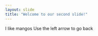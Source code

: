 ```yaml
---
layout: slide
title: "Welcome to our second slide!"
---
```

I like mangos
Use the left arrow to go back
